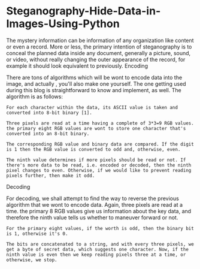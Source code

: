 # Steganography-Hide-Data-in-Images-Using-Python

The mystery information can be information of any organization like content or even a record. More or less, the primary intention of steganography is to conceal the planned data inside any document, generally a picture, sound, or video, without really changing the outer appearance of the record, for example it should look equivalent to previously.
Encoding

There are tons of algorithms which will be wont to encode data into the image, and actually , you'll also make one yourself. The one getting used during this blog is straightforward to know and implement, as well. The algorithm is as follows:

    For each character within the data, its ASCII value is taken and converted into 8-bit binary [1].

    Three pixels are read at a time having a complete of 3*3=9 RGB values. the primary eight RGB values are wont to store one character that's converted into an 8-bit binary.

    The corresponding RGB value and binary data are compared. If the digit is 1 then the RGB value is converted to odd and, otherwise, even.

    The ninth value determines if more pixels should be read or not. If there's more data to be read, i.e. encoded or decoded, then the ninth pixel changes to even. Otherwise, if we would like to prevent reading pixels further, then make it odd.

Decoding

For decoding, we shall attempt to find the way to reverse the previous algorithm that we wont to encode data. Again, three pixels are read at a time. the primary 8 RGB values give us information about the key data, and therefore the ninth value tells us whether to maneuver forward or not.

    For the primary eight values, if the worth is odd, then the binary bit is 1, otherwise it's 0.

    The bits are concatenated to a string, and with every three pixels, we get a byte of secret data, which suggests one character. Now, if the ninth value is even then we keep reading pixels three at a time, or otherwise, we stop.

